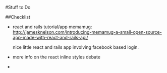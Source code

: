 #Stuff to Do

##Checklist
  - react and rails tutorial/app
    memamug:
    http://jamesknelson.com/introducing-memamug-a-small-open-source-app-made-with-react-and-rails-api/

    nice little react and rails app involving facebook based login.

  - more info on the react inline styles debate

  - 
